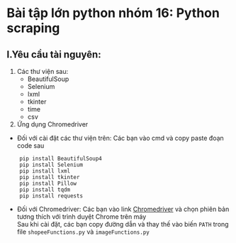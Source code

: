 # Bài tập lớn python nhóm 16: Python scraping
## 
## I.Yêu cầu tài nguyên:
1. Các thư viện sau:
    - BeautifulSoup
    - Selenium
    - lxml
    - tkinter
    - time
    - csv
2. Ứng dụng Chromedriver
- Đối với cài đặt các thư viện trên: Các bạn vào cmd và copy paste đoạn code sau
```
    pip install BeautifulSoup4
    pip install Selenium
    pip install lxml
    pip install tkinter
    pip install Pillow
    pip install tqdm
    pip install requests
```
- Đối với Chromedriver: Các bạn vào link [Chromedriver](https://chromedriver.chromium.org/downloads) và chọn phiên bản tương thích với trình duyệt Chrome trên máy<br>Sau khi cài đặt, các bạn copy đường dẫn và thay thế vào biến `PATH` trong file `shopeeFunctions.py` và `imageFunctions.py`
